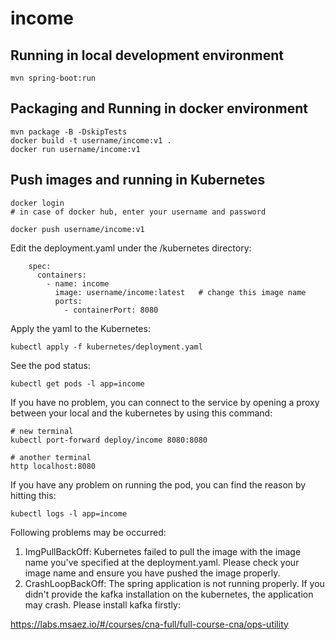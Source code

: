 # income

## Running in local development environment

```
mvn spring-boot:run
```

## Packaging and Running in docker environment

```
mvn package -B -DskipTests
docker build -t username/income:v1 .
docker run username/income:v1
```

## Push images and running in Kubernetes

```
docker login 
# in case of docker hub, enter your username and password

docker push username/income:v1
```

Edit the deployment.yaml under the /kubernetes directory:
```
    spec:
      containers:
        - name: income
          image: username/income:latest   # change this image name
          ports:
            - containerPort: 8080

```

Apply the yaml to the Kubernetes:
```
kubectl apply -f kubernetes/deployment.yaml
```

See the pod status:
```
kubectl get pods -l app=income
```

If you have no problem, you can connect to the service by opening a proxy between your local and the kubernetes by using this command:
```
# new terminal
kubectl port-forward deploy/income 8080:8080

# another terminal
http localhost:8080
```

If you have any problem on running the pod, you can find the reason by hitting this:
```
kubectl logs -l app=income
```

Following problems may be occurred:

1. ImgPullBackOff:  Kubernetes failed to pull the image with the image name you've specified at the deployment.yaml. Please check your image name and ensure you have pushed the image properly.
1. CrashLoopBackOff: The spring application is not running properly. If you didn't provide the kafka installation on the kubernetes, the application may crash. Please install kafka firstly:

https://labs.msaez.io/#/courses/cna-full/full-course-cna/ops-utility

